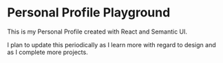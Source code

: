 # Personal Profile Playground

This is my Personal Profile created with React and Semantic UI.

I plan to update this periodically as I learn more with regard to design and as I complete more projects.
